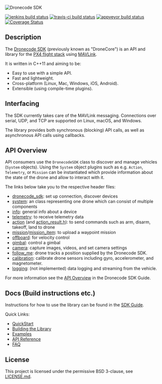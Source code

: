 ![Dronecode SDK](https://github.com/dronecore/sdk_docs/raw/develop/assets/site/sdk_logo_full.jpg)

[![jenkins build status](http://ci.px4.io:8080/buildStatus/icon?job=Dronecode/DronecodeSDK/develop)](http://ci.px4.io:8080/blue/organizations/jenkins/Dronecode%2FDronecodeSDK/branches/)
[![travis-ci build status](https://travis-ci.org/Dronecode/DronecodeSDK.svg?branch=develop)](https://travis-ci.org/Dronecode/DronecodeSDK)
[![appveyor build status](https://ci.appveyor.com/api/projects/status/1ntjvooywpxmoir8/branch/develop?svg=true)](https://ci.appveyor.com/project/julianoes/dronecore/branch/develop)
[![Coverage Status](https://coveralls.io/repos/github/Dronecode/DronecodeSDK/badge.svg?branch=develop)](https://coveralls.io/github/Dronecode/DronecodeSDK?branch=develop)

## Description

The [Dronecode SDK](https://www.dronecode.org/sdk/) (previously known as "DroneCore") is an API and library for the [PX4 flight stack](http://github.com/PX4/Firmware) using [MAVLink](https://mavlink.io/en/).

It is written in C++11 and aiming to be:

- Easy to use with a simple API.
- Fast and lightweight.
- Cross-platform (Linux, Mac, Windows, iOS, Android).
- Extensible (using compile-time plugins).

## Interfacing

The SDK currently takes care of the MAVLink messaging. Connections over serial, UDP, and TCP are supported on Linux, macOS, and Windows.

The library provides both synchronous (blocking) API calls, as well as asynchronous API calls using callbacks.

## API Overview

API consumers use the `DronecodeSDK` class to discover and manage vehicles (`System` objects). Using the `System` object plugins such as e.g. `Action`, `Telemetry`, or `Mission` can be instantiated which provide information about the state of the drone and allow to interact with it.

The links below take you to the respective header files:

- [dronecode_sdk](core/include/dronecode_sdk.h): set up connection, discover devices
- [system](core/include/system.h): an class representing one drone which can consist of multiple components
- [info](plugins/info/include/plugins/info/info.h): general info about a device
- [telemetry](plugins/telemetry/include/plugins/telemetry/telemetry.h): to receive telemetry data
- [action](plugins/action/include/plugins/action/action.h) (and [action_result.h](plugins/action/include/plugins/action/action_result.h)): to send commands such as arm, disarm, takeoff, land to drone
- [mission](plugins/mission/include/plugins/mission/mission.h)/[mission_item](plugins/mission/include/plugins/mission/mission_item.h): to upload a waypoint mission
- [offboard](plugins/offboard/include/plugins/offboard/offboard.h): for velocity control
- [gimbal](plugins/gimbal/include/plugins/gimbal/gimbal.h): control a gimbal
- [camera](plugins/camera/include/plugins/camera/camera.h): capture images, videos, and set camera settings
- [follow_me](plugins/follow_me/include/plugins/follow_me/follow_me.h): drone tracks a position supplied by the Dronecode SDK.
- [calibration](plugins/calibration/include/plugins/calibration/calibration.h): calibrate drone sensors including gyro, accelerometer, and magnetometer.
- [logging](plugins/logging/include/plugins/logging/logging.h): (not implemented) data logging and streaming from the vehicle.

For more information see the [API Overview](https://sdk.dronecode.org/en/#api-overview) in the Dronecode SDK Guide.


## Docs (Build instructions etc.)

Instructions for how to use the library can be found in the [SDK Guide](https://sdk.dronecode.org/en).

Quick Links:

- [QuickStart](https://sdk.dronecode.org/en/#getting-started)
- [Building the Library](https://sdk.dronecode.org/en/contributing/build.html)
- [Examples](https://sdk.dronecode.org/en/examples/)
- [API Reference](https://sdk.dronecode.org/en/api_reference/)
- [FAQ](https://sdk.dronecode.org/en/getting_started/faq.html)


## License

This project is licensed under the permissive BSD 3-clause, see [LICENSE.md](LICENSE.md).
